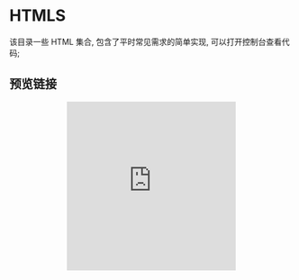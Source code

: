# HTMLS

该目录一些 HTML 集合, 包含了平时常见需求的简单实现, 可以打开控制台查看代码;

## 预览链接

<!-- <iframe src="https://github.com/lorainwings/demos/blob/master/code-snippets/htmls/index.html"> -->

<p>
    <div style="width:100%; height:350px;border:none;text-align:center">
  <iframe allowtransparency="yes" frameborder="0" width="300" height="300" src="https://github.com/lorainwings/demos/blob/master/code-snippets/htmls/index.html"/>
 </div>
</p>
